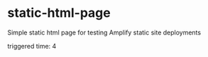 # static-html-page
Simple static html page for testing Amplify static site deployments

triggered time: 4
